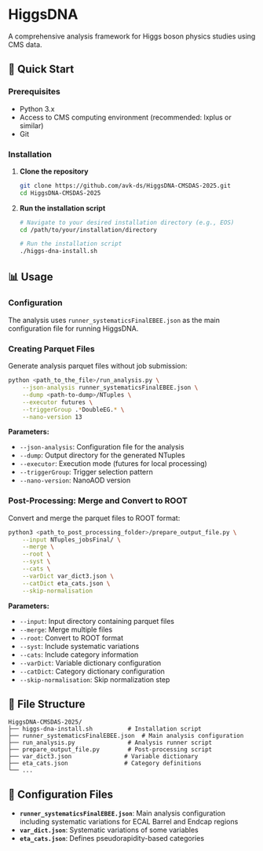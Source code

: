 # HiggsDNA

A comprehensive analysis framework for Higgs boson physics studies using CMS data.

## 🚀 Quick Start

### Prerequisites

- Python 3.x
- Access to CMS computing environment (recommended: lxplus or similar)
- Git

### Installation

1. **Clone the repository**
   ```bash
   git clone https://github.com/avk-ds/HiggsDNA-CMSDAS-2025.git
   cd HiggsDNA-CMSDAS-2025
   ```

2. **Run the installation script**
   ```bash
   # Navigate to your desired installation directory (e.g., EOS)
   cd /path/to/your/installation/directory
   
   # Run the installation script
   ./higgs-dna-install.sh
   ```

## 📊 Usage

### Configuration

The analysis uses `runner_systematicsFinalEBEE.json` as the main configuration file for running HiggsDNA.

### Creating Parquet Files

Generate analysis parquet files without job submission:

```bash
python <path_to_the_file>/run_analysis.py \
    --json-analysis runner_systematicsFinalEBEE.json \
    --dump <path-to-dump>/NTuples \
    --executor futures \
    --triggerGroup .*DoubleEG.* \
    --nano-version 13
```

**Parameters:**
- `--json-analysis`: Configuration file for the analysis
- `--dump`: Output directory for the generated NTuples
- `--executor`: Execution mode (futures for local processing)
- `--triggerGroup`: Trigger selection pattern
- `--nano-version`: NanoAOD version

### Post-Processing: Merge and Convert to ROOT

Convert and merge the parquet files to ROOT format:

```bash
python3 <path_to_post_processing_folder>/prepare_output_file.py \
    --input NTuples_jobsFinal/ \
    --merge \
    --root \
    --syst \
    --cats \
    --varDict var_dict3.json \
    --catDict eta_cats.json \
    --skip-normalisation
```

**Parameters:**
- `--input`: Input directory containing parquet files
- `--merge`: Merge multiple files
- `--root`: Convert to ROOT format
- `--syst`: Include systematic variations
- `--cats`: Include category information
- `--varDict`: Variable dictionary configuration
- `--catDict`: Category dictionary configuration
- `--skip-normalisation`: Skip normalization step

## 📁 File Structure

```
HiggsDNA-CMSDAS-2025/
├── higgs-dna-install.sh          # Installation script
├── runner_systematicsFinalEBEE.json  # Main analysis configuration
├── run_analysis.py               # Analysis runner script
├── prepare_output_file.py        # Post-processing script
├── var_dict3.json               # Variable dictionary
├── eta_cats.json                # Category definitions
└── ...
```

## 🔧 Configuration Files

- **`runner_systematicsFinalEBEE.json`**: Main analysis configuration including systematic variations for ECAL Barrel and Endcap regions
- **`var_dict.json`**: Systematic variations of some variables
- **`eta_cats.json`**: Defines pseudorapidity-based categories

